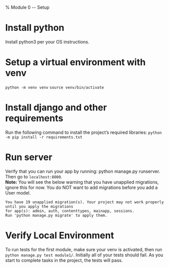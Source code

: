 % Module 0 -- Setup

# Install python

Install python3 per your OS instructions.
    
# Setup a virtual environment with venv

`python -m venv venv`
`source venv/bin/activate`

# Install django and other requirements

Run the following command to install the project’s required libraries: `python -m pip install -r requirements.txt`

# Run server
Verify that you can run your app by running: python manage.py runserver.  Then go to `localhost:8000`.  
**Note:** You will see the below warning that you have unapplied migrations, ignore this for now.  You do NOT want to add migrations before you add a User model.  
```
You have 19 unapplied migration(s). Your project may not work properly until you apply the migrations
for app(s): admin, auth, contenttypes, mainapp, sessions.
Run 'python manage.py migrate' to apply them.
```

# Verify Local Environment
To run tests for the first module, make sure your venv is activated, then run `python manage.py test module1/`.  Initially all of your tests should fail.  As you start to complete tasks in the project, the tests will pass.